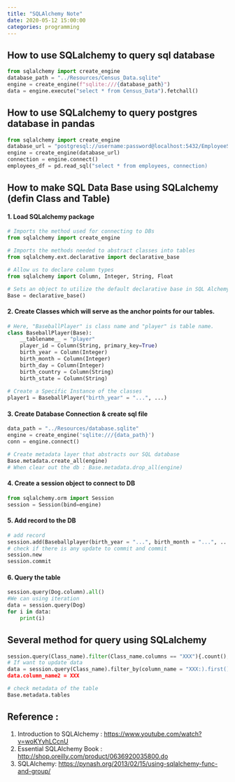 ```yaml
---
title: "SQLAlchemy Note"
date: 2020-05-12 15:00:00
categories: programming
---
```

## How to use SQLalchemy to query sql database
```python
from sqlalchemy import create_engine
database_path = "../Resources/Census_Data.sqlite"
engine = create_engine(f"sqlite:///{database_path}")
data = engine.execute("select * from Census_Data").fetchall()
```
## How to use SQLalchemy to query postgres database in pandas
```python
from sqlalchemy import create_engine
database_url = "postgresql://username:password@localhost:5432/EmployeeSQL"
engine = create_engine(database_url)
connection = engine.connect()
employees_df = pd.read_sql("select * from employees, connection)
```

## How to make SQL Data Base using SQLalchemy (defin Class and Table)
#### 1. Load SQLalchemy package
```python
# Imports the method used for connecting to DBs
from sqlalchemy import create_engine

# Imports the methods needed to abstract classes into tables
from sqlalchemy.ext.declarative import declarative_base

# Allow us to declare column types
from sqlalchemy import Column, Integer, String, Float

# Sets an object to utilize the default declarative base in SQL Alchemy
Base = declarative_base()
```
#### 2. Create Classes which will serve as the anchor points for our tables.
```python
# Here, "BaseballPlayer" is class name and "player" is table name. 
class BaseballPlayer(Base):
    __tablename__ = "player"
    player_id = Column(String, primary_key=True)
    birth_year = Column(Integer)
    birth_month = Column(Integer)
    birth_day = Column(Integer)
    birth_country = Column(String)
    birth_state = Column(String)
 
# Create a Specific Instance of the classes
player1 = BaseballPlayer("birth_year" = "...", ...)
 ```

#### 3. Create Database Connection & create sql file
```python
data_path = "../Resources/database.sqlite"
engine = create_engine('sqlite:///{data_path}')
conn = engine.connect()

# Create metadata layer that abstracts our SQL database
Base.metadata.create_all(engine)
# When clear out the db : Base.metadata.drop_all(engine)
```

#### 4. Create a session object to connect to DB
```python
from sqlalchemy.orm import Session
session = Session(bind=engine)
```

#### 5. Add record to the DB
```python
# add record
session.add(Baseballplayer(birth_year = "...", birth_month = "...", ...)
# check if there is any update to commit and commit
session.new
session.commit
```

#### 6. Query the table
```python
session.query(Dog.column).all()
#We can using iteration
data = session.query(Dog)
for i in data:
    print(i)
```

## Several method for query using SQLalchemy
```python
session.query(Class_name).filter(Class_name.columns == "XXX"){.count(), .all(), sum()}
# If want to update data
data = session.query(Class_name).filter_by(column_name = "XXX:).first()
data.column_name2 = XXX
```
```python
# check metadata of the table
Base.metadata.tables
```
## Reference : 
1. Introduction to SQLAlchemy : https://www.youtube.com/watch?v=woKYyhLCcnU
2. Essential SQLAlchemy Book : http://shop.oreilly.com/product/0636920035800.do
3. SQLAlchemy: https://pynash.org/2013/02/15/using-sqlalchemy-func-and-group/

